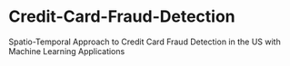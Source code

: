 # Credit-Card-Fraud-Detection
Spatio-Temporal Approach to Credit Card Fraud Detection in the US with Machine Learning Applications
